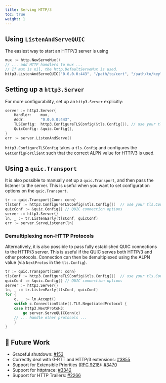 ```yaml
---
title: Serving HTTP/3
toc: true
weight: 1
---
```


## Using `ListenAndServeQUIC`

The easiest way to start an HTTP/3 server is using
```go
mux := http.NewServeMux()
// ... add HTTP handlers to mux ...
// If mux is nil, the http.DefaultServeMux is used.
http3.ListenAndServeQUIC("0.0.0.0:443", "/path/to/cert", "/path/to/key", mux)
```

## Setting up a `http3.Server`

For more configurability, set up an `http3.Server` explicitly:
```go
server := http3.Server{
	Handler:    mux,
	Addr:       "0.0.0.0:443",
	TLSConfig:  http3.ConfigureTLSConfig(&tls.Config{}), // use your tls.Config here
	QuicConfig: &quic.Config{},
}
err := server.ListenAndServe()
```

`http3.ConfigureTLSConfig` takes a `tls.Config` and configures the `GetConfigForClient` such that the correct ALPN value for HTTP/3 is used.

## Using a `quic.Transport`

It is also possible to manually set up a `quic.Transport`, and then pass the listener to the server. This is useful when you want to set configuration options on the `quic.Transport`.
```go
tr := quic.Transport{Conn: conn}
tlsConf := http3.ConfigureTLSConfig(&tls.Config{})  // use your tls.Config here
quicConf := &quic.Config{} // QUIC connection options
server := http3.Server{}
ln, _ := tr.ListenEarly(tlsConf, quicConf)
err := server.ServeListener(ln)
```

### Demultiplexing non-HTTP Protocols

Alternatively, it is also possible to pass fully established QUIC connections to the HTTP/3 server. This is useful if the QUIC serves both HTTP/3 and other protocols. Connection can then be demultiplexed using the ALPN value (via `NextProtos` in the `tls.Config`).
```go
tr := quic.Transport{Conn: conn}
tlsConf := http3.ConfigureTLSConfig(&tls.Config{})  // use your tls.Config here
quicConf := &quic.Config{} // QUIC connection options
server := http3.Server{}
ln, _ := tr.ListenEarly(tlsConf, quicConf)
for {
	c, _ := ln.Accept()
	switch c.ConnectionState().TLS.NegotiatedProtocol {
	case http3.NextProtoH3:
		go server.ServeQUICConn(c) 
	// ... handle other protocols ...  
	}
}
```

## 📝 Future Work

* Graceful shutdown: [#153](https://github.com/quic-go/quic-go/issues/153)
* Correctly deal with 0-RTT and HTTP/3 extensions: [#3855](https://github.com/quic-go/quic-go/issues/3855)
* Support for Extensible Priorities ([RFC 9218](https://www.rfc-editor.org/rfc/rfc9218.html)): [#3470](https://github.com/quic-go/quic-go/issues/3470)
* Support for httptrace: [#3342](https://github.com/quic-go/quic-go/issues/3342)
* Support for HTTP Trailers: [#2266](https://github.com/quic-go/quic-go/issues/2266)
